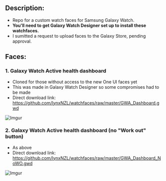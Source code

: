 ## Description:
- Repo for a custom watch faces for Samsung Galaxy Watch.
- **You'll need to get Galaxy Watch Designer set up to install these watchfaces.**
- I sumitted a request to upload faces to the Galaxy Store, pending approval.

## Faces:

### 1. **Galaxy Watch Active health dashboard**
- Cloned for those without access to the new One UI faces yet
- This was made in Galaxy Watch Designer so some compromises had to be made
- Direct download link: https://github.com/lynxNZL/watchfaces/raw/master/GWA_Dashboard.gwd

![Imgur](https://i.imgur.com/3RxqzXv.png)

### 2. **Galaxy Watch Active health dashboard (no "Work out" button)**
- As above
- Direct download link: https://github.com/lynxNZL/watchfaces/raw/master/GWA_Dashboard_NoWO.gwd

![Imgur](https://i.imgur.com/wW62DTN.png)
